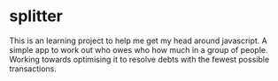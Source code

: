 # splitter
This is an learning project to help me get my head around javascript. A simple app to work out who owes who how much in a group of people. Working towards optimising it to resolve debts with the fewest possible transactions.
